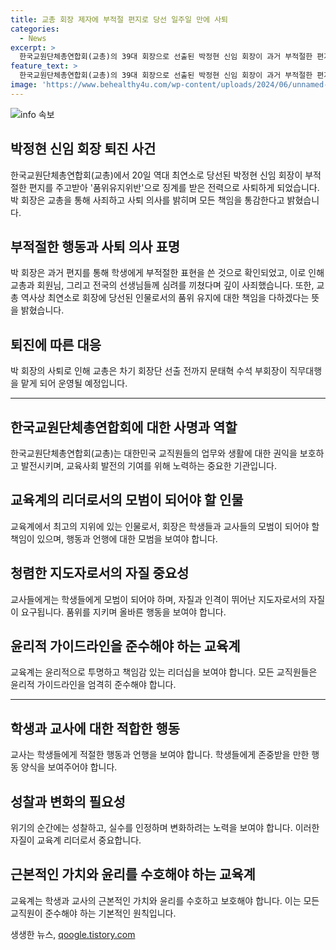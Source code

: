 ```yaml
---
title: 교총 회장 제자에 부적절 편지로 당선 일주일 만에 사퇴
categories:
  - News
excerpt: >
  한국교원단체총연합회(교총)의 39대 회장으로 선출된 박정현 신임 회장이 과거 부적절한 편지 주고받기로 품위유지위반으로 징계를 받은 전력으로 논란이 있었으나, 자진 사퇴 의사를 밝히며 교총과 회원님들께 깊이 사죄한다는 입장을 전했다. 박 회장은 최연소로 당선된 인물로서 2013년 학생에게 보낸 편지로 징계를 받았고, 해당 내용이 공개되면서 사퇴를 요구하는 목소리가 높아졌다. 이에 따라 교총은 차기 회장단 선출 전까지 수석 부회장이 직무대행을 맡을 예정이다.
feature_text: >
  한국교원단체총연합회(교총)의 39대 회장으로 선출된 박정현 신임 회장이 과거 부적절한 편지 주고받기로 품위유지위반으로 징계를 받은 전력으로 논란이 있었으나, 자진 사퇴 의사를 밝히며 교총과 회원님들께 깊이 사죄한다는 입장을 전했다. 박 회장은 최연소로 당선된 인물로서 2013년 학생에게 보낸 편지로 징계를 받았고, 해당 내용이 공개되면서 사퇴를 요구하는 목소리가 높아졌다. 이에 따라 교총은 차기 회장단 선출 전까지 수석 부회장이 직무대행을 맡을 예정이다.
image: 'https://www.behealthy4u.com/wp-content/uploads/2024/06/unnamed-file.png'
---
```


<p><img src="https://www.behealthy4u.com/wp-content/uploads/2024/06/unnamed-file.png" alt="info 속보" /></p>

<h2 data-ke-size="size26">박정현 신임 회장 퇴진 사건</h2>

<p data-ke-size="size16">한국교원단체총연합회(교총)에서 20일 역대 최연소로 당선된 박정현 신임 회장이 부적절한 편지를 주고받아 '품위유지위반'으로 징계를 받은 전력으로 사퇴하게 되었습니다. 박 회장은 교총을 통해 사죄하고 사퇴 의사를 밝히며 모든 책임을 통감한다고 밝혔습니다.</p>

<h2 data-ke-size="size24">부적절한 행동과 사퇴 의사 표명</h2>

<p data-ke-size="size16">박 회장은 과거 편지를 통해 학생에게 부적절한 표현을 쓴 것으로 확인되었고, 이로 인해 교총과 회원님, 그리고 전국의 선생님들께 심려를 끼쳤다며 깊이 사죄했습니다. 또한, 교총 역사상 최연소로 회장에 당선된 인물로서의 품위 유지에 대한 책임을 다하겠다는 뜻을 밝혔습니다.</p>

<h2 data-ke-size="size24">퇴진에 따른 대응</h2>

<p data-ke-size="size16">박 회장의 사퇴로 인해 교총은 차기 회장단 선출 전까지 문태혁 수석 부회장이 직무대행을 맡게 되어 운영될 예정입니다.</p>

<hr>

<h2 data-ke-size="size26">한국교원단체총연합회에 대한 사명과 역할</h2>

<p data-ke-size="size16">한국교원단체총연합회(교총)는 대한민국 교직원들의 업무와 생활에 대한 권익을 보호하고 발전시키며, 교육사회 발전의 기여를 위해 노력하는 중요한 기관입니다.</p>

<h2 data-ke-size="size24">교육계의 리더로서의 모범이 되어야 할 인물</h2>

<p data-ke-size="size16">교육계에서 최고의 지위에 있는 인물로서, 회장은 학생들과 교사들의 모범이 되어야 할 책임이 있으며, 행동과 언행에 대한 모범을 보여야 합니다.</p>

<h2 data-ke-size="size24">청렴한 지도자로서의 자질 중요성</h2>

<p data-ke-size="size16">교사들에게는 학생들에게 모범이 되어야 하며, 자질과 인격이 뛰어난 지도자로서의 자질이 요구됩니다. 품위를 지키며 올바른 행동을 보여야 합니다.</p>

<h2 data-ke-size="size24">윤리적 가이드라인을 준수해야 하는 교육계</h2>

<p data-ke-size="size16">교육계는 윤리적으로 투명하고 책임감 있는 리더십을 보여야 합니다. 모든 교직원들은 윤리적 가이드라인을 엄격히 준수해야 합니다.</p>

<hr>

<h2 data-ke-size="size26">학생과 교사에 대한 적합한 행동</h2>

<p data-ke-size="size16">교사는 학생들에게 적절한 행동과 언행을 보여야 합니다. 학생들에게 존중받을 만한 행동 양식을 보여주어야 합니다.</p>

<h2 data-ke-size="size24">성찰과 변화의 필요성</h2>

<p data-ke-size="size16">위기의 순간에는 성찰하고, 실수를 인정하며 변화하려는 노력을 보여야 합니다. 이러한 자질이 교육계 리더로서 중요합니다.</p>

<h2 data-ke-size="size24">근본적인 가치와 윤리를 수호해야 하는 교육계</h2>

<p data-ke-size="size16">교육계는 학생과 교사의 근본적인 가치와 윤리를 수호하고 보호해야 합니다. 이는 모든 교직원이 준수해야 하는 기본적인 원칙입니다.</p>
생생한 뉴스, <a href="https://qoogle.tistory.com" rel="dofollow">qoogle.tistory.com</a>


